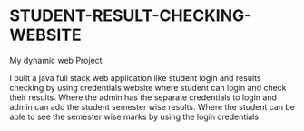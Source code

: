 # STUDENT-RESULT-CHECKING-WEBSITE
My dynamic web Project


I built a java full stack web application like student login and results 
checking by using credentials website where student can login and check 
their results. Where the admin has the separate credentials to login and 
admin can add the student semester wise results. Where the student can be 
able to see the semester wise marks by using the login credentials
